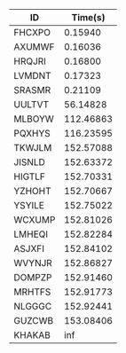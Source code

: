 |ID|Time(s)|
|-|-|
|FHCXPO|0.15940|
|AXUMWF|0.16036|
|HRQJRI|0.16800|
|LVMDNT|0.17323|
|SRASMR|0.21109|
|UULTVT|56.14828|
|MLBOYW|112.46863|
|PQXHYS|116.23595|
|TKWJLM|152.57088|
|JISNLD|152.63372|
|HIGTLF|152.70331|
|YZHOHT|152.70667|
|YSYILE|152.75022|
|WCXUMP|152.81026|
|LMHEQI|152.82284|
|ASJXFI|152.84102|
|WVYNJR|152.86827|
|DOMPZP|152.91460|
|MRHTFS|152.91773|
|NLGGGC|152.92441|
|GUZCWB|153.08406|
|KHAKAB|inf|
